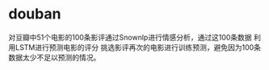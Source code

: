 # douban
对豆瓣中51个电影的100条影评通过Snownlp进行情感分析，通过这100条数据
利用LSTM进行预测电影的评分
挑选影评再次的电影进行训练预测，避免因为100条数据太少不足以预测的情况。
